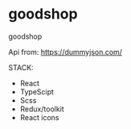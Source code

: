# goodshop
goodshop

Api from: https://dummyjson.com/

STACK:
- React
- TypeScipt
- Scss
- Redux/toolkit
- React icons

